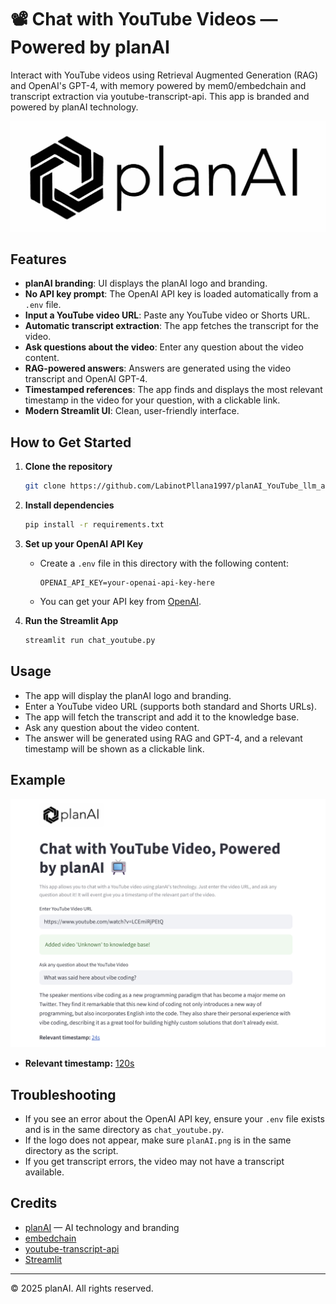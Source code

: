 # 📽️ Chat with YouTube Videos — Powered by planAI

Interact with YouTube videos using Retrieval Augmented Generation (RAG) and OpenAI's GPT-4, with memory powered by mem0/embedchain and transcript extraction via youtube-transcript-api. This app is branded and powered by planAI technology.

![planAI Logo](planAI.png)

## Features

- **planAI branding**: UI displays the planAI logo and branding.
- **No API key prompt**: The OpenAI API key is loaded automatically from a `.env` file.
- **Input a YouTube video URL**: Paste any YouTube video or Shorts URL.
- **Automatic transcript extraction**: The app fetches the transcript for the video.
- **Ask questions about the video**: Enter any question about the video content.
- **RAG-powered answers**: Answers are generated using the video transcript and OpenAI GPT-4.
- **Timestamped references**: The app finds and displays the most relevant timestamp in the video for your question, with a clickable link.
- **Modern Streamlit UI**: Clean, user-friendly interface.

## How to Get Started

1. **Clone the repository**

   ```bash
   git clone https://github.com/LabinotPllana1997/planAI_YouTube_llm_app.git
   ```

2. **Install dependencies**

   ```bash
   pip install -r requirements.txt
   ```

3. **Set up your OpenAI API Key**

   - Create a `.env` file in this directory with the following content:
     ```env
     OPENAI_API_KEY=your-openai-api-key-here
     ```
   - You can get your API key from [OpenAI](https://platform.openai.com/).

4. **Run the Streamlit App**

   ```bash
   streamlit run chat_youtube.py
   ```

## Usage

- The app will display the planAI logo and branding.
- Enter a YouTube video URL (supports both standard and Shorts URLs).
- The app will fetch the transcript and add it to the knowledge base.
- Ask any question about the video content.
- The answer will be generated using RAG and GPT-4, and a relevant timestamp will be shown as a clickable link.

## Example

![UI Screenshot](example.png)

- **Relevant timestamp:** [120s](https://www.youtube.com/watch?v=VIDEO_ID&t=120s)

## Troubleshooting

- If you see an error about the OpenAI API key, ensure your `.env` file exists and is in the same directory as `chat_youtube.py`.
- If the logo does not appear, make sure `planAI.png` is in the same directory as the script.
- If you get transcript errors, the video may not have a transcript available.

## Credits

- [planAI](https://planai.co) — AI technology and branding
- [embedchain](https://github.com/embedchain/embedchain)
- [youtube-transcript-api](https://github.com/jdepoix/youtube-transcript-api)
- [Streamlit](https://streamlit.io/)

---

© 2025 planAI. All rights reserved.
